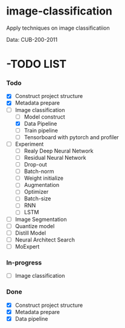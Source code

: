 # image-classification
Apply techniques on image classificatiion

Data: CUB-200-2011

# -TODO LIST

### Todo
- [x] Construct project structure
- [x] Metadata prepare
- [ ] Image classification
  - [ ] Model construct
  - [x] Data Pipeline
  - [ ] Train pipeline
  - [ ] Tensorboard with pytorch and profiler
- [ ] Experiment
  - [ ] Realy Deep Neural Network
  - [ ] Residual Neural Network
  - [ ] Drop-out
  - [ ] Batch-norm
  - [ ] Weight initialize
  - [ ] Augmentation
  - [ ] Optimizer
  - [ ] Batch-size
  - [ ] RNN
  - [ ] LSTM
- [ ] Image Segmentation
- [ ] Quantize model
- [ ] Distill Model
- [ ] Neural Architect Search
- [ ] MoExpert
### In-progress
- [ ] Image classification

### Done
- [x] Construct project structure
- [x] Metadata prepare
- [x] Data pipeline